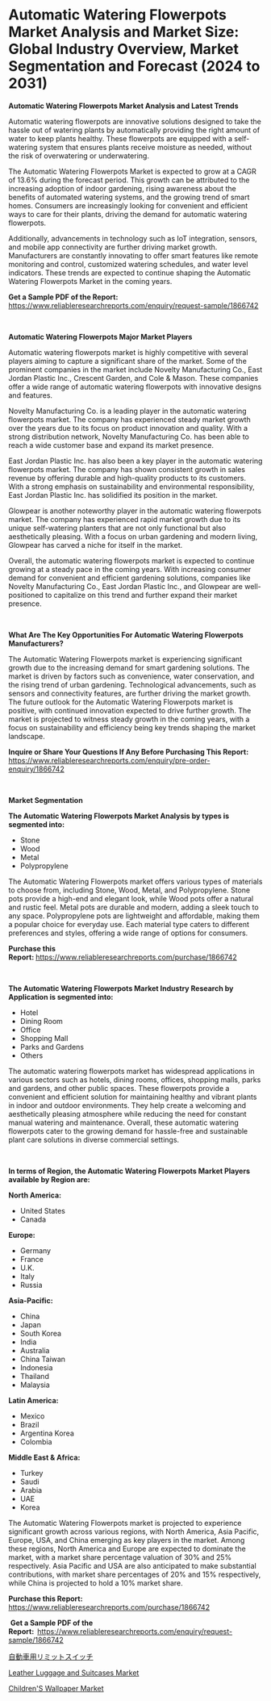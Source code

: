 <p><h1>Automatic Watering Flowerpots Market Analysis and Market Size: Global Industry Overview, Market Segmentation and Forecast (2024 to 2031)</h1></p><p><strong>Automatic Watering Flowerpots Market Analysis and Latest Trends</strong></p>
<p><p>Automatic watering flowerpots are innovative solutions designed to take the hassle out of watering plants by automatically providing the right amount of water to keep plants healthy. These flowerpots are equipped with a self-watering system that ensures plants receive moisture as needed, without the risk of overwatering or underwatering.</p><p>The Automatic Watering Flowerpots Market is expected to grow at a CAGR of 13.6% during the forecast period. This growth can be attributed to the increasing adoption of indoor gardening, rising awareness about the benefits of automated watering systems, and the growing trend of smart homes. Consumers are increasingly looking for convenient and efficient ways to care for their plants, driving the demand for automatic watering flowerpots.</p><p>Additionally, advancements in technology such as IoT integration, sensors, and mobile app connectivity are further driving market growth. Manufacturers are constantly innovating to offer smart features like remote monitoring and control, customized watering schedules, and water level indicators. These trends are expected to continue shaping the Automatic Watering Flowerpots Market in the coming years.</p></p>
<p><strong>Get a Sample PDF of the Report:&nbsp;</strong> <a href="https://www.reliableresearchreports.com/enquiry/request-sample/1866742">https://www.reliableresearchreports.com/enquiry/request-sample/1866742</a></p>
<p>&nbsp;</p>
<p><strong>Automatic Watering Flowerpots Major Market Players</strong></p>
<p><p>Automatic watering flowerpots market is highly competitive with several players aiming to capture a significant share of the market. Some of the prominent companies in the market include Novelty Manufacturing Co., East Jordan Plastic Inc., Crescent Garden, and Cole & Mason. These companies offer a wide range of automatic watering flowerpots with innovative designs and features.</p><p>Novelty Manufacturing Co. is a leading player in the automatic watering flowerpots market. The company has experienced steady market growth over the years due to its focus on product innovation and quality. With a strong distribution network, Novelty Manufacturing Co. has been able to reach a wide customer base and expand its market presence.</p><p>East Jordan Plastic Inc. has also been a key player in the automatic watering flowerpots market. The company has shown consistent growth in sales revenue by offering durable and high-quality products to its customers. With a strong emphasis on sustainability and environmental responsibility, East Jordan Plastic Inc. has solidified its position in the market.</p><p>Glowpear is another noteworthy player in the automatic watering flowerpots market. The company has experienced rapid market growth due to its unique self-watering planters that are not only functional but also aesthetically pleasing. With a focus on urban gardening and modern living, Glowpear has carved a niche for itself in the market.</p><p>Overall, the automatic watering flowerpots market is expected to continue growing at a steady pace in the coming years. With increasing consumer demand for convenient and efficient gardening solutions, companies like Novelty Manufacturing Co., East Jordan Plastic Inc., and Glowpear are well-positioned to capitalize on this trend and further expand their market presence.</p></p>
<p>&nbsp;</p>
<p><strong>What Are The Key Opportunities For Automatic Watering Flowerpots Manufacturers?</strong></p>
<p><p>The Automatic Watering Flowerpots market is experiencing significant growth due to the increasing demand for smart gardening solutions. The market is driven by factors such as convenience, water conservation, and the rising trend of urban gardening. Technological advancements, such as sensors and connectivity features, are further driving the market growth. The future outlook for the Automatic Watering Flowerpots market is positive, with continued innovation expected to drive further growth. The market is projected to witness steady growth in the coming years, with a focus on sustainability and efficiency being key trends shaping the market landscape.</p></p>
<p><strong>Inquire or Share Your Questions If Any Before Purchasing This Report:</strong> <a href="https://www.reliableresearchreports.com/enquiry/pre-order-enquiry/1866742">https://www.reliableresearchreports.com/enquiry/pre-order-enquiry/1866742</a></p>
<p>&nbsp;</p>
<p><strong>Market Segmentation</strong></p>
<p><strong>The Automatic Watering Flowerpots Market Analysis by types is segmented into:</strong></p>
<p><ul><li>Stone</li><li>Wood</li><li>Metal</li><li>Polypropylene</li></ul></p>
<p><p>The Automatic Watering Flowerpots market offers various types of materials to choose from, including Stone, Wood, Metal, and Polypropylene. Stone pots provide a high-end and elegant look, while Wood pots offer a natural and rustic feel. Metal pots are durable and modern, adding a sleek touch to any space. Polypropylene pots are lightweight and affordable, making them a popular choice for everyday use. Each material type caters to different preferences and styles, offering a wide range of options for consumers.</p></p>
<p><strong>Purchase this Report:&nbsp;</strong><a href="https://www.reliableresearchreports.com/purchase/1866742">https://www.reliableresearchreports.com/purchase/1866742</a></p>
<p>&nbsp;</p>
<p><strong>The Automatic Watering Flowerpots Market Industry Research by Application is segmented into:</strong></p>
<p><ul><li>Hotel</li><li>Dining Room</li><li>Office</li><li>Shopping Mall</li><li>Parks and Gardens</li><li>Others</li></ul></p>
<p><p>The automatic watering flowerpots market has widespread applications in various sectors such as hotels, dining rooms, offices, shopping malls, parks and gardens, and other public spaces. These flowerpots provide a convenient and efficient solution for maintaining healthy and vibrant plants in indoor and outdoor environments. They help create a welcoming and aesthetically pleasing atmosphere while reducing the need for constant manual watering and maintenance. Overall, these automatic watering flowerpots cater to the growing demand for hassle-free and sustainable plant care solutions in diverse commercial settings.</p></p>
<p>&nbsp;</p>
<p><strong>In terms of Region, the Automatic Watering Flowerpots Market Players available by Region are:</strong></p>
<p>
    <p> <strong> North America: </strong>
        <ul>
            <li>United States</li>
            <li>Canada</li>
        </ul>
        </p> 
    <p> <strong> Europe: </strong>
        <ul>
            <li>Germany</li>
            <li>France</li>
            <li>U.K.</li>
            <li>Italy</li>
            <li>Russia</li>
        </ul>
        </p> 
    <p> <strong> Asia-Pacific: </strong>
        <ul>
            <li>China</li>
            <li>Japan</li>
            <li>South Korea</li>
            <li>India</li>
            <li>Australia</li>
            <li>China Taiwan</li>
            <li>Indonesia</li>
            <li>Thailand</li>
            <li>Malaysia</li>
        </ul>
        </p> 
    <p> <strong> Latin America: </strong>
        <ul>
            <li>Mexico</li>
            <li>Brazil</li>
            <li>Argentina Korea</li>
            <li>Colombia</li>
        </ul>
        </p> 
    <p> <strong> Middle East & Africa: </strong>
        <ul>
            <li>Turkey</li>
            <li>Saudi</li>
            <li>Arabia</li>
            <li>UAE</li>
            <li>Korea</li>
        </ul>
    </p>
    </p>
<p><p>The Automatic Watering Flowerpots market is projected to experience significant growth across various regions, with North America, Asia Pacific, Europe, USA, and China emerging as key players in the market. Among these regions, North America and Europe are expected to dominate the market, with a market share percentage valuation of 30% and 25% respectively. Asia Pacific and USA are also anticipated to make substantial contributions, with market share percentages of 20% and 15% respectively, while China is projected to hold a 10% market share.</p></p>
<p><strong>Purchase this Report: </strong><a href="https://www.reliableresearchreports.com/purchase/1866742">https://www.reliableresearchreports.com/purchase/1866742</a></p>
<p>&nbsp;<strong>Get a Sample PDF of the Report:&nbsp;&nbsp;</strong><a href="https://www.reliableresearchreports.com/enquiry/request-sample/1866742">https://www.reliableresearchreports.com/enquiry/request-sample/1866742</a></p>
<p><strong></strong></p>
<p><p><a href="https://github.com/EstaSprer20231/Market-Research-Report-List-1/blob/main/18405608025.md">自動車用リミットスイッチ</a></p><p><a href="https://github.com/brentleyjimmiealvaradoz4l1rea/Market-Research-Report-List-1/blob/main/leather-luggage-and-suitcases-market.md">Leather Luggage and Suitcases Market</a></p><p><a href="https://github.com/Angelnienowdseej3e45z3p8c/Market-Research-Report-List-1/blob/main/childrens-wallpaper-market.md">Children'S Wallpaper Market</a></p></p>